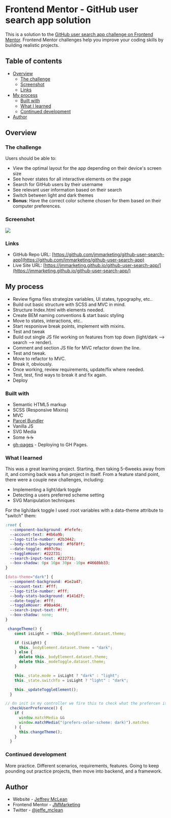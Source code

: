 # Frontend Mentor - GitHub user search app solution

This is a solution to the [GitHub user search app challenge on Frontend Mentor](https://www.frontendmentor.io/challenges/github-user-search-app-Q09YOgaH6). Frontend Mentor challenges help you improve your coding skills by building realistic projects.

## Table of contents

- [Overview](#overview)
  - [The challenge](#the-challenge)
  - [Screenshot](#screenshot)
  - [Links](#links)
- [My process](#my-process)
  - [Built with](#built-with)
  - [What I learned](#what-i-learned)
  - [Continued development](#continued-development)
- [Author](#author)

## Overview

### The challenge

Users should be able to:

- View the optimal layout for the app depending on their device's screen size
- See hover states for all interactive elements on the page
- Search for GitHub users by their username
- See relevant user information based on their search
- Switch between light and dark themes
- **Bonus**: Have the correct color scheme chosen for them based on their computer preferences.

### Screenshot

![](./preview.gif)

### Links

- GitHub Repo URL: [https://github.com/jmmarketing/github-user-search-app](https://github.com/jmmarketing/github-user-search-app)
- Live Site URL: [https://jmmarketing.github.io/github-user-search-app/](https://jmmarketing.github.io/github-user-search-app/)

## My process

- Review figma files strategize variables, UI states, typography, etc..
- Build out basic structure with SCSS and MVC in mind.
- Structure Index.html with elements needed.
- Create BEM naming conventions & start basic styling
- Move to states, interactions, etc..
- Start responisve break points, implement with mixins.
- Test and tweak
- Build out single JS file working on features from top down (light/dark --> search --> render).
- Comment and section JS file for MVC refactor down the line.
- Test and tweak.
- Move to refactor to MVC.
- Break it, obviously.
- Once working, review requirements, update/fix where needed.
- Test, test, find ways to break it and fix again.
- Deploy

### Built with

- Semantic HTML5 markup
- SCSS (Responsive Mixins)
- MVC
- [Parcel Bundler](https://parceljs.org/)
- Vanilla JS
- SVG Media
- Some ☕☕
- [gh-pages](https://www.npmjs.com/package/gh-pages) - Deploying to GH Pages.

### What I learned

This was a great learning project. Starting, then taking 5-6weeks away from it, and coming back was a fun project in itself. From a feature stand point, there were a couple new challenges, including:

- Implementing a light/dark toggle
- Detecting a users preferred scheme setting
- SVG Manipulation techniques

For the ligh/dark toggle I used :root variables with a data-theme attribute to "switch" them:

```css
:root {
  --component-background: #fefefe;
  --account-text: #4b6a9b;
  --logo-title-number: #2b3442;
  --body-stats-background: #f6f8ff;
  --date-toggle: #697c9a;
  --toggleHover: #222731;
  --search-input-text: #222731;
  --box-shadow: 0px 16px 30px -10px #4660bb33;
}

[data-theme="dark"] {
  --component-background: #1e2a47;
  --account-text: #fff;
  --logo-title-number: #fff;
  --body-stats-background: #141d2f;
  --date-toggle: #fff;
  --toggleHover: #90a4d4;
  --search-input-text: #fff;
  --box-shadow: none;
}
```

```js
 changeTheme() {
    const isLight = !this._bodyElement.dataset.theme;

    if (isLight) {
      this._bodyElement.dataset.theme = "dark";
    } else {
      delete this._bodyElement.dataset.theme;
      delete this._modeToggle.dataset.theme;
    }

    this._state.mode = isLight ? "dark" : "light";
    this._state.switchTo = isLight ? "light" : "dark";

    this._updateToggleElement();
  }

// On init in my controller we fire this to check what the prefercen is.
  checkUserPreference() {
    if (
      window.matchMedia &&
      window.matchMedia("(prefers-color-scheme: dark)").matches
    ) {
      this.changeTheme();
    }
  }
```

### Continued development

More practice. Different scenarios, requirements, features. Going to keep pounding out
practice projects, then move into backend, and a framework.

## Author

- Website - [Jeffrey McLean](https://jeffreymclean.com)
- Frontend Mentor - [JMMarketing](https://www.frontendmentor.io/profile/jmmarketing)
- Twitter - [@jeffe_mclean](https://www.twitter.com/jeffe_mclean)
